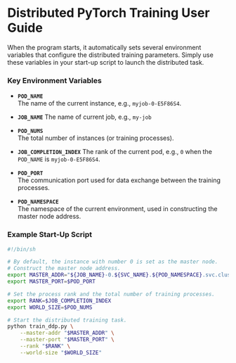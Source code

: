 <!-- 
# 分布式 PyTorch DDP 训练任务使用说明

本文档旨在指导用户如何在 Kubernetes 环境中，利用 StatefulSet 与 Headless Service 构建的分布式部署，实现 PyTorch DDP 训练任务。系统会在每个 Pod 启动时自动注入一系列基础环境变量，用户可通过解析这些变量，灵活配置分布式训练参数，从而实现跨 Pod 通信与任务启动。


## 1. 环境概述

在该系统中，每个 **Pod** 均为任务的基本组织单元，每个 Pod 中运行着用户自定义的容器，该容器负责启动一个 PyTorch DDP 进程。为确保跨 Pod 通信，我们采用了以下两种机制：

- **StatefulSet：**  
  StatefulSet 会为每个 Pod 分配一个稳定的 DNS 名称。例如，第一个 Pod 的名称为 `statefulset_name-0`。

- **Headless Service：**  
  将 Service 的 `clusterIP` 配置为 `None` 后，所有携带指定标签的 Pod 将直接注册至 DNS。当其他 Pod 查询该 Service 域名时，会返回所有匹配 Pod 的 IP 地址列表，从而实现 Pod 之间的互联。  
  因此，每个 Pod 的完整 DNS 域名格式为：  
  ```
  statefulset_name-n.service_name.namespace.svc.cluster.local
  ```  
  例如，`statefulset_name-0.service_name.namespace.svc.cluster.local` 表示第一个 Pod 的 DNS 域名。


## 2. 注入的环境变量

在 Pod 启动过程中，系统会自动注入以下基础环境变量，供容器内部使用：

- **POD_NAME：** 当前 Pod 的名称（例如 `statefulset_name-n`）。
- **SVC_NAME：** 对应的 Service 名称，用于 DNS 解析。
- **POD_NUMS：** 集群中 Pod 的总数，表示任务整体规模。
- **POD_PORT：** 分布式任务通信所使用的端口号。
- **POD_NAMESPACE：** Pod 所在的命名空间，用于构成完整的 DNS 域名。

这些变量为组装分布式训练任务所需的参数提供了基础信息。


## 3. 环境变量处理与启动脚本示例

为了便于用户在镜像启动时动态配置分布式训练参数，建议在容器启动命令中加入如下脚本，对自动注入的环境变量进行处理，从而提取出分布式训练所必需的参数：

```bash
#!/bin/sh

# 从 POD_NAME 中提取 Pod 的数字标识，例如从 "statefulset_name-n" 中提取出 "n"
export MYRANK="${POD_NAME##*-}"

# 去除 POD_NAME 中的数字后缀，提取任务基础名称
export JOBNAME="${POD_NAME%-*}"

# 设置 Python 输出无缓冲，便于日志实时显示（对 PyTorch 训练有帮助）
export PYTHONUNBUFFERED='1'

# 继承由系统注入的通信端口
export MASTER_PORT=$POD_PORT
export PET_MASTER_PORT=$POD_PORT

# 构造主节点地址：默认设定序号为 0 的 Pod 为主节点
export MASTER_ADDR="${JOBNAME}-0.${SVC_NAME}.${POD_NAMESPACE}.svc.cluster.local"
export PET_MASTER_ADDR="${JOBNAME}-0.${SVC_NAME}.${POD_NAMESPACE}.svc.cluster.local"

# 设置分布式训练的全局进程数、当前进程编号等参数
export WORLD_SIZE=$POD_NUMS
export RANK=$MYRANK
export PET_NODE_RANK=$MYRANK

# 如有需要，可自动设定每个节点内的进程数（此处默认设置为 'auto'）
export PET_NPROC_PER_NODE='auto'
export PET_NNODES=$WORLD_SIZE

# 输出当前配置信息，便于调试验证
echo "Port is $PET_MASTER_PORT, master addr is $MASTER_ADDR, world size is $WORLD_SIZE, rank is $RANK"

# 执行用户自定义命令（例如启动分布式训练任务）
user_command
```

**脚本说明：**  
- **MYRANK：** 从 `POD_NAME` 中提取尾部数字，确定当前 Pod 的编号。  
- **JOBNAME：** 去除 `POD_NAME` 的数字部分，作为任务的基础名称。  
- **MASTER_ADDR / MASTER_PORT：** 构造分布式训练主节点的 DNS 地址和端口（默认主节点为编号为 0 的 Pod）。  
- 其余变量（如 `WORLD_SIZE`、`RANK`、`PET_NODE_RANK` 等）用于配置整个分布式训练框架。

用户可以根据自身需求，自定义或扩展该脚本以适应特定场景。


## 4. 使用步骤

1. **构建容器镜像：**  
   请确保您的镜像包含所有必要的依赖以及上述启动脚本。通常，可在 Dockerfile 中通过 `ENTRYPOINT` 或 `CMD` 指令指定启动脚本。

2. **配置 Kubernetes 清单：**  
   在 StatefulSet 配置文件中加入上述环境变量的设置。可参照平台提供的示例 YAML 文件进行配置。

3. **调试与验证：**  
   部署后，请检查 Pod 日志，确认诸如 `MASTER_ADDR`、`RANK`、`WORLD_SIZE` 等环境变量是否正确解析与配置。

4. **启动分布式训练任务：**  
   利用解析后的环境变量启动 PyTorch DDP 或其他分布式训练框架，确保程序能正确构建跨 Pod 的通信结构。

5. **验证 DNS 解析：**  
   在 Pod 内通过 `nslookup`、`dig` 等工具验证 DNS 是否正确。例如：
   ```bash
   nslookup ${JOBNAME}-0.${SVC_NAME}.${POD_NAMESPACE}.svc.cluster.local
   ```
   应返回主节点的正确 IP 地址列表。

---

# Distributed PyTorch DDP Training Task User Guide

This document provides comprehensive instructions for configuring and running distributed PyTorch DDP training tasks in a Kubernetes environment leveraging StatefulSet and Headless Service. In this setup, each pod is assigned a fixed DNS name and is automatically injected with a set of fundamental environment variables, which can be further processed via shell scripts to extract the parameters required for distributed training.


## 1. Environment Overview

In our architecture, each **pod** serves as the basic unit. Every pod hosts a user-defined container that runs one DDP process. To facilitate communication across pods during distributed training, we employ Kubernetes **StatefulSet** and **Headless Service**:

- **StatefulSet:**  
  Each pod obtains a stable DNS name. For instance, the *n*th pod is named `statefulset_name-n`.

- **Headless Service:**  
  By configuring the Service with a `clusterIP` set to `None`, all pods that match the specified label are registered directly with DNS. Consequently, when any pod queries the Service domain, it receives a list of IP addresses corresponding to all matching pods.  
  Specifically, a pod with the name `statefulset_name-n` resolves to the DNS address:  
  ```
  statefulset_name-n.service_name.namespace.svc.cluster.local
  ```


## 2. Injected Environment Variables

At container startup, the following basic environment variables are automatically injected to provide essential runtime information:

- **POD_NAME:**  
  The name of the current pod (e.g., `statefulset_name-n`).

- **SVC_NAME:**  
  The corresponding Service name, which is used for DNS resolution.

- **POD_NUMS:**  
  The total number of pods in the cluster, representing the overall scale of the task.

- **POD_PORT:**  
  The port number used for communication in the distributed task.

- **POD_NAMESPACE:**  
  The Kubernetes namespace in which the pod is deployed (used for constructing the full DNS names).

These variables serve as the foundation for constructing distributed task parameters.


## 3. Environment Variable Processing and Startup Script Example

To help users dynamically configure distributed training parameters, we recommend including a shell script in the container's startup command that processes the injected environment variables. For example:

```bash
#!/bin/sh

# Extract the pod's numeric identifier from POD_NAME (e.g., from "statefulset_name-n" obtain "n")
export MYRANK="${POD_NAME##*-}"

# Derive the base job name by removing the numeric suffix from POD_NAME
export JOBNAME="${POD_NAME%-*}"

# Ensure Python output is unbuffered for real-time logging (useful for PyTorch training)
export PYTHONUNBUFFERED='1'

# Inherit communication port from the injected POD_PORT
export MASTER_PORT=$POD_PORT
export PET_MASTER_PORT=$POD_PORT

# Construct the master address assuming that the pod with rank 0 is the master
export MASTER_ADDR="${JOBNAME}-0.${SVC_NAME}.${POD_NAMESPACE}.svc.cluster.local"
export PET_MASTER_ADDR="${JOBNAME}-0.${SVC_NAME}.${POD_NAMESPACE}.svc.cluster.local"

# Set distributed training parameters: total process count and current process rank
export WORLD_SIZE=$POD_NUMS
export RANK=$MYRANK
export PET_NODE_RANK=$MYRANK

# Optionally, automatically determine the number of processes per node (modify if needed)
export PET_NPROC_PER_NODE='auto'
export PET_NNODES=$WORLD_SIZE

# Output the configuration for debugging and verification purposes
echo "Port is $PET_MASTER_PORT, master addr is $MASTER_ADDR, world size is $WORLD_SIZE, rank is $RANK"

# Execute the user-defined command to start the training task
user_command
```

**Script Explanation:**  
- **MYRANK:** Extracts the numerical suffix from `POD_NAME` to determine the pod's rank.  
- **JOBNAME:** Strips the trailing numeric component from `POD_NAME` to obtain the base job name.  
- **MASTER_ADDR / MASTER_PORT:** Constructs the DNS address and port of the master node (assumed to be the pod with rank 0), which is essential for coordinating distributed training.  
- Other variables such as `WORLD_SIZE` and `RANK` define the overall size of the distributed job and the current node's identifier, respectively.

Users may customize the script further based on their specific training requirements.


## 4. Usage Steps

1. **Build Your Container Image:**  
   Ensure that your container image includes all required dependencies and the startup script as described. Typically, you can specify the startup script using the `ENTRYPOINT` or `CMD` directive in your Dockerfile.

2. **YAML Configuration:**  
   Include the above environment variable settings in your Kubernetes deployment configuration (e.g., within your StatefulSet manifest). You can refer to the provided example YAML for guidance.

3. **Debugging:**  
   After deployment, review the pod logs to verify that environment variables (such as `MASTER_ADDR`, `RANK`, `WORLD_SIZE`, etc.) are correctly set and processed.

4. **Start the Distributed Job:**  
   Launch your distributed training task (e.g., PyTorch DDP) using the processed environment variables to establish proper cross-pod communication.

5. **DNS Resolution Verification:**  
   Within any pod, use tools like `nslookup` or `dig` to confirm that the DNS name resolves correctly. For example:
   ```bash
   nslookup ${JOBNAME}-0.${SVC_NAME}.${POD_NAMESPACE}.svc.cluster.local
   ```
   This should return the correct IP address of the master pod. -->


# Distributed PyTorch Training User Guide

When the program starts, it automatically sets several environment variables that configure the distributed training parameters. Simply use these variables in your start-up script to launch the distributed task.

### Key Environment Variables

- **`POD_NAME`**  
  The name of the current instance, e.g., `myjob-0-E5F86S4`.

- **`JOB_NAME`**
  The name of current job, e.g., `my-job`

- **`POD_NUMS`**  
  The total number of instances (or training processes).

- **`JOB_COMPLETION_INDEX`**
  The rank of the current pod, e.g., `0` when the `POD_NAME` is `myjob-0-E5F86S4`.

- **`POD_PORT`**  
  The communication port used for data exchange between the training processes.

- **`POD_NAMESPACE`**  
  The namespace of the current environment, used in constructing the master node address.



### Example Start-Up Script

```bash
#!/bin/sh

# By default, the instance with number 0 is set as the master node.
# Construct the master node address.
export MASTER_ADDR="${JOB_NAME}-0.${SVC_NAME}.${POD_NAMESPACE}.svc.cluster.local"
export MASTER_PORT=$POD_PORT

# Set the process rank and the total number of training processes.
export RANK=$JOB_COMPLETION_INDEX
export WORLD_SIZE=$POD_NUMS

# Start the distributed training task.
python train_ddp.py \
    --master-addr "$MASTER_ADDR" \
    --master-port "$MASTER_PORT" \
    --rank "$RANK" \
    --world-size "$WORLD_SIZE"
```
